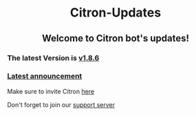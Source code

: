<h1 align = 'center'>Citron-Updates </h1>

<h2 align = 'center'> Welcome to Citron bot's updates! </h2>

### The latest Version is [v1.8.6](https://github.com/LemonizDev/Citron-Updates/blob/main/releases/v1.8.6.md)

### [Latest announcement](https://github.com/LemonizDev/Citron-Updates/blob/main/updates/awaiting%20verification.md)

Make sure to invite Citron [here](https://discord.com/oauth2/authorize?client_id=907821047070478347&scope=bot&permissions=6442319863)

Don't forget to join our [support server](https://discord.gg/CAJWYQB)
